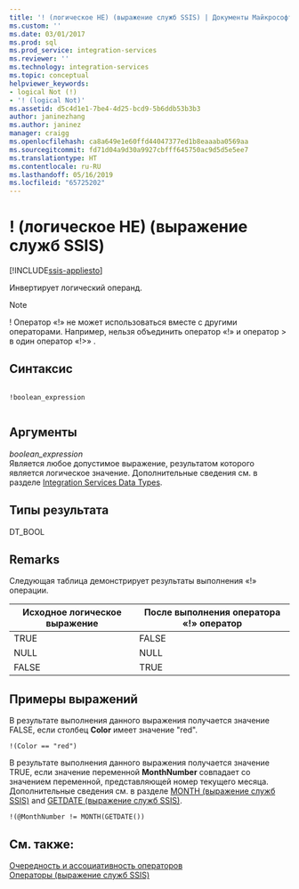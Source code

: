 ```yaml
---
title: '! (логическое НЕ) (выражение служб SSIS) | Документы Майкрософт'
ms.custom: ''
ms.date: 03/01/2017
ms.prod: sql
ms.prod_service: integration-services
ms.reviewer: ''
ms.technology: integration-services
ms.topic: conceptual
helpviewer_keywords:
- logical Not (!)
- '! (logical Not)'
ms.assetid: d5c4d1e1-7be4-4d25-bcd9-5b6ddb53b3b3
author: janinezhang
ms.author: janinez
manager: craigg
ms.openlocfilehash: ca8a649e1e60ffd44047377ed1b8eaaaba0569aa
ms.sourcegitcommit: fd71d04a9d30a9927cbfff645750ac9d5d5e5ee7
ms.translationtype: HT
ms.contentlocale: ru-RU
ms.lasthandoff: 05/16/2019
ms.locfileid: "65725202"
---
```

# <a name="-logical-not-ssis-expression"></a>! (логическое НЕ) (выражение служб SSIS)

[!INCLUDE[ssis-appliesto](../../includes/ssis-appliesto-ssvrpluslinux-asdb-asdw-xxx.md)]


  Инвертирует логический операнд.  
  
> [!NOTE]  
>  ! Оператор «!» не может использоваться вместе с другими операторами. Например, нельзя объединить оператор «!» и оператор > в один оператор «!>» .  
  
## <a name="syntax"></a>Синтаксис  
  
```  
  
!boolean_expression  
  
```  
  
## <a name="arguments"></a>Аргументы  
 *boolean_expression*  
 Является любое допустимое выражение, результатом которого является логическое значение. Дополнительные сведения см. в разделе [Integration Services Data Types](../../integration-services/data-flow/integration-services-data-types.md).  
  
## <a name="result-types"></a>Типы результата  
 DT_BOOL  
  
## <a name="remarks"></a>Remarks  
 Следующая таблица демонстрирует результаты выполнения «!» операции.  
  
|Исходное логическое выражение|После выполнения оператора «!» оператор|  
|---------------------------------|------------------------------------|  
|TRUE|FALSE|  
|NULL|NULL|  
|FALSE|TRUE|  
  
## <a name="expression-examples"></a>Примеры выражений  
 В результате выполнения данного выражения получается значение FALSE, если столбец **Color** имеет значение "red".  
  
```  
!(Color == "red")  
```  
  
 В результате выполнения данного выражения получается значение TRUE, если значение переменной **MonthNumber** совпадает со значением переменной, представляющей номер текущего месяца. Дополнительные сведения см. в разделе [MONTH (выражение служб SSIS)](../../integration-services/expressions/month-ssis-expression.md) and [GETDATE (выражение служб SSIS)](../../integration-services/expressions/getdate-ssis-expression.md).  
  
```  
!(@MonthNumber != MONTH(GETDATE())  
```  
  
## <a name="see-also"></a>См. также:  
 [Очередность и ассоциативность операторов](../../integration-services/expressions/operator-precedence-and-associativity.md)   
 [Операторы (выражение служб SSIS)](../../integration-services/expressions/operators-ssis-expression.md)  
  
  
